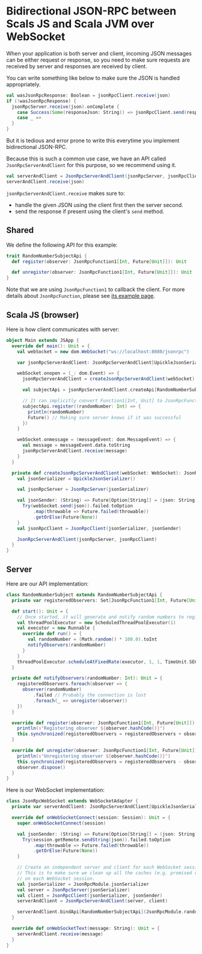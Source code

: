 # Bidirectional JSON-RPC between Scals JS and Scala JVM over WebSocket

When your application is both server and client, incoming JSON messages can be either request or response, so you need to make sure requests are received by server and responses are received by client.

You can write something like below to make sure the JSON is handled appropriately.

```scala
val wasJsonRpcResponse: Boolean = jsonRpcClient.receive(json)
if (!wasJsonRpcResponse) {
  jsonRpcServer.receive(json).onComplete {
    case Success(Some(responseJson: String)) => jsonRpcClient.send(responseJson)
    case _ =>
  }
}
```

But it is tedious and error prone to write this everytime you implement bidirectional JSON-RPC.

Because this is such a common use case, we have an API called `JsonRpcServerAndClient` for this purpose, so we recommend using it.

```scala
val serverAndClient = JsonRpcServerAndClient(jsonRpcServer, jsonRpcClient)
serverAndClient.receive(json)
```

`jsonRpcServerAndClient.receive` makes sure to:

- handle the given JSON using the client first then the server second.
- send the response if present using the client's `send` method.

## Shared

We define the following API for this example:

```scala
trait RandomNumberSubjectApi {
  def register(observer: JsonRpcFunction1[Int, Future[Unit]]): Unit

  def unregister(observer: JsonRpcFunction1[Int, Future[Unit]]): Unit
}
```

Note that we are using `JsonRpcFunction1` to callback the client. For more details about `JsonRpcFunction`, please see [its example page](../jsonRpcFunction).

## Scala JS (browser)

Here is how client communicates with server:

```scala
object Main extends JSApp {
  override def main(): Unit = {
    val webSocket = new dom.WebSocket("ws://localhost:8080/jsonrpc")

    var jsonRpcServerAndClient: JsonRpcServerAndClient[UpickleJsonSerializer] = null

    webSocket.onopen = (_: dom.Event) => {
      jsonRpcServerAndClient = createJsonRpcServerAndClient(webSocket)

      val subjectApi = jsonRpcServerAndClient.createApi[RandomNumberSubjectApi]

      // It can implicitly convert Function1[Int, Unit] to JsonRpcFunction1[Int, Unit].
      subjectApi.register((randomNumber: Int) => {
        println(randomNumber)
        Future() // Making sure server knows if it was successful
      })
    }

    webSocket.onmessage = (messageEvent: dom.MessageEvent) => {
      val message = messageEvent.data.toString
      jsonRpcServerAndClient.receive(message)
    }
  }

  private def createJsonRpcServerAndClient(webSocket: WebSocket): JsonRpcServerAndClient[UpickleJsonSerializer] = {
    val jsonSerializer = UpickleJsonSerializer()

    val jsonRpcServer = JsonRpcServer(jsonSerializer)

    val jsonSender: (String) => Future[Option[String]] = (json: String) => {
      Try(webSocket.send(json)).failed.toOption
          .map(throwable => Future.failed(throwable))
          .getOrElse(Future(None))
    }
    val jsonRpcClient = JsonRpcClient(jsonSerializer, jsonSender)

    JsonRpcServerAndClient(jsonRpcServer, jsonRpcClient)
  }
}
```

## Server

Here are our API implementation:

```scala
class RandomNumberSubject extends RandomNumberSubjectApi {
  private var registeredObservers: Set[JsonRpcFunction1[Int, Future[Unit]]] = Set()

  def start(): Unit = {
    // Once started, it will generate and notify random numbers to registered observers every second.
    val threadPoolExecutor = new ScheduledThreadPoolExecutor(1)
    val executor = new Runnable {
      override def run() = {
        val randomNumber = (Math.random() * 100.0).toInt
        notifyObservers(randomNumber)
      }
    }
    threadPoolExecutor.scheduleAtFixedRate(executor, 1, 1, TimeUnit.SECONDS)
  }

  private def notifyObservers(randomNumber: Int): Unit = {
    registeredObservers.foreach(observer => {
      observer(randomNumber)
          .failed // Probably the connection is lost
          .foreach(_ => unregister(observer))
    })
  }

  override def register(observer: JsonRpcFunction1[Int, Future[Unit]]): Unit = {
    println(s"Registering observer ${observer.hashCode()}")
    this.synchronized(registeredObservers = registeredObservers + observer)
  }

  override def unregister(observer: JsonRpcFunction1[Int, Future[Unit]]): Unit = {
    println(s"Unregistering observer ${observer.hashCode()}")
    this.synchronized(registeredObservers = registeredObservers - observer)
    observer.dispose()
  }
}
```

Here is our WebSocket implementation:

```scala
class JsonRpcWebSocket extends WebSocketAdapter {
  private var serverAndClient: JsonRpcServerAndClient[UpickleJsonSerializer] = _

  override def onWebSocketConnect(session: Session): Unit = {
    super.onWebSocketConnect(session)

    val jsonSender: (String) => Future[Option[String]] = (json: String) => {
      Try(session.getRemote.sendString(json)).failed.toOption
          .map(throwable => Future.failed(throwable))
          .getOrElse(Future(None))
    }

    // Create an independent server and client for each WebSocket session.
    // This is to make sure we clean up all the caches (e.g. promised response, etc)
    // on each WebSocket session.
    val jsonSerializer = JsonRpcModule.jsonSerializer
    val server = JsonRpcServer(jsonSerializer)
    val client = JsonRpcClient(jsonSerializer, jsonSender)
    serverAndClient = JsonRpcServerAndClient(server, client)

    serverAndClient.bindApi[RandomNumberSubjectApi](JsonRpcModule.randomNumberSubject)
  }

  override def onWebSocketText(message: String): Unit = {
    serverAndClient.receive(message)
  }
}
```
